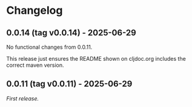 # Changelog

## 0.0.14 (tag v0.0.14) - 2025-06-29

No functional changes from 0.0.11.

This release just ensures the README shown on cljdoc.org includes the correct maven version.

## 0.0.11 (tag v0.0.11) - 2025-06-29

_First release._
